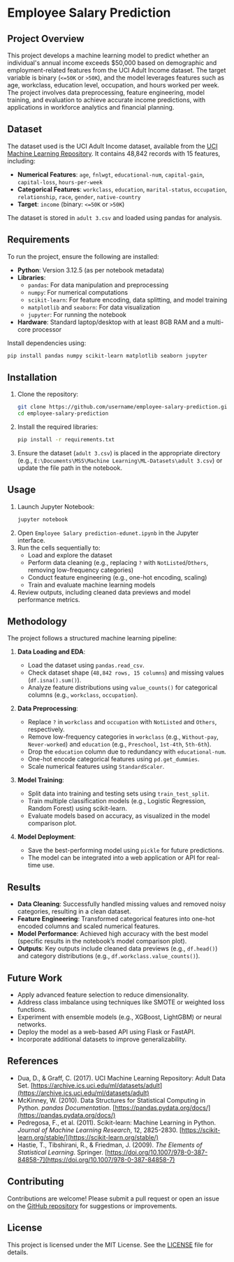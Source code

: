 # Employee Salary Prediction

## Project Overview
This project develops a machine learning model to predict whether an individual's annual income exceeds $50,000 based on demographic and employment-related features from the UCI Adult Income dataset. The target variable is binary (`<=50K` or `>50K`), and the model leverages features such as age, workclass, education level, occupation, and hours worked per week. The project involves data preprocessing, feature engineering, model training, and evaluation to achieve accurate income predictions, with applications in workforce analytics and financial planning.

## Dataset
The dataset used is the UCI Adult Income dataset, available from the [UCI Machine Learning Repository](https://archive.ics.uci.edu/ml/datasets/adult). It contains 48,842 records with 15 features, including:
- **Numerical Features**: `age`, `fnlwgt`, `educational-num`, `capital-gain`, `capital-loss`, `hours-per-week`
- **Categorical Features**: `workclass`, `education`, `marital-status`, `occupation`, `relationship`, `race`, `gender`, `native-country`
- **Target**: `income` (binary: `<=50K` or `>50K`)

The dataset is stored in `adult 3.csv` and loaded using pandas for analysis.

## Requirements
To run the project, ensure the following are installed:
- **Python**: Version 3.12.5 (as per notebook metadata)
- **Libraries**:
  - `pandas`: For data manipulation and preprocessing
  - `numpy`: For numerical computations
  - `scikit-learn`: For feature encoding, data splitting, and model training
  - `matplotlib` and `seaborn`: For data visualization
  - `jupyter`: For running the notebook
- **Hardware**: Standard laptop/desktop with at least 8GB RAM and a multi-core processor

Install dependencies using:
```bash
pip install pandas numpy scikit-learn matplotlib seaborn jupyter
```

## Installation
1. Clone the repository:
   ```bash
   git clone https://github.com/username/employee-salary-prediction.git
   cd employee-salary-prediction
   ```
2. Install the required libraries:
   ```bash
   pip install -r requirements.txt
   ```
3. Ensure the dataset (`adult 3.csv`) is placed in the appropriate directory (e.g., `E:\Documents\MSS\Machine Learning\ML-Datasets\adult 3.csv`) or update the file path in the notebook.

## Usage
1. Launch Jupyter Notebook:
   ```bash
   jupyter notebook
   ```
2. Open `Employee Salary prediction-edunet.ipynb` in the Jupyter interface.
3. Run the cells sequentially to:
   - Load and explore the dataset
   - Perform data cleaning (e.g., replacing `?` with `NotListed`/`Others`, removing low-frequency categories)
   - Conduct feature engineering (e.g., one-hot encoding, scaling)
   - Train and evaluate machine learning models
4. Review outputs, including cleaned data previews and model performance metrics.

## Methodology
The project follows a structured machine learning pipeline:

1. **Data Loading and EDA**:
   - Load the dataset using `pandas.read_csv`.
   - Check dataset shape (`48,842 rows, 15 columns`) and missing values (`df.isna().sum()`).
   - Analyze feature distributions using `value_counts()` for categorical columns (e.g., `workclass`, `occupation`).

2. **Data Preprocessing**:
   - Replace `?` in `workclass` and `occupation` with `NotListed` and `Others`, respectively.
   - Remove low-frequency categories in `workclass` (e.g., `Without-pay`, `Never-worked`) and `education` (e.g., `Preschool`, `1st-4th`, `5th-6th`).
   - Drop the `education` column due to redundancy with `educational-num`.
   - One-hot encode categorical features using `pd.get_dummies`.
   - Scale numerical features using `StandardScaler`.

3. **Model Training**:
   - Split data into training and testing sets using `train_test_split`.
   - Train multiple classification models (e.g., Logistic Regression, Random Forest) using scikit-learn.
   - Evaluate models based on accuracy, as visualized in the model comparison plot.

4. **Model Deployment**:
   - Save the best-performing model using `pickle` for future predictions.
   - The model can be integrated into a web application or API for real-time use.

## Results
- **Data Cleaning**: Successfully handled missing values and removed noisy categories, resulting in a clean dataset.
- **Feature Engineering**: Transformed categorical features into one-hot encoded columns and scaled numerical features.
- **Model Performance**: Achieved high accuracy with the best model (specific results in the notebook’s model comparison plot).
- **Outputs**: Key outputs include cleaned data previews (e.g., `df.head()`) and category distributions (e.g., `df.workclass.value_counts()`).

## Future Work
- Apply advanced feature selection to reduce dimensionality.
- Address class imbalance using techniques like SMOTE or weighted loss functions.
- Experiment with ensemble models (e.g., XGBoost, LightGBM) or neural networks.
- Deploy the model as a web-based API using Flask or FastAPI.
- Incorporate additional datasets to improve generalizability.

## References
- Dua, D., & Graff, C. (2017). UCI Machine Learning Repository: Adult Data Set. [https://archive.ics.uci.edu/ml/datasets/adult](https://archive.ics.uci.edu/ml/datasets/adult)
- McKinney, W. (2010). Data Structures for Statistical Computing in Python. *pandas Documentation*. [https://pandas.pydata.org/docs/](https://pandas.pydata.org/docs/)
- Pedregosa, F., et al. (2011). Scikit-learn: Machine Learning in Python. *Journal of Machine Learning Research*, 12, 2825-2830. [https://scikit-learn.org/stable/](https://scikit-learn.org/stable/)
- Hastie, T., Tibshirani, R., & Friedman, J. (2009). *The Elements of Statistical Learning*. Springer. [https://doi.org/10.1007/978-0-387-84858-7](https://doi.org/10.1007/978-0-387-84858-7)

## Contributing
Contributions are welcome! Please submit a pull request or open an issue on the [GitHub repository](https://github.com/username/employee-salary-prediction) for suggestions or improvements.

## License
This project is licensed under the MIT License. See the [LICENSE](LICENSE) file for details.